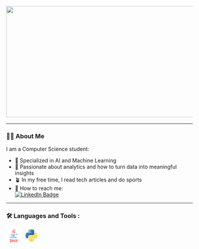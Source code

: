 <div align="center">
  <img src="https://media.giphy.com/media/v1.Y2lkPTc5MGI3NjExNmo3OHdvb2diNmYzZ3VyNWxyNnFkaHEwc3IxenRjYTBjanQwa3l4eCZlcD12MV9pbnRlcm5hbF9naWZfYnlfaWQmY3Q9Zw/xoicctrOv5aGw6mCZi/giphy.gif" width="600" height="300"/> 
</div>

---

### :man_technologist: About Me
I am a Computer Science student:
- :robot: Specialized in AI and Machine Learning
- :dna: Passionate about analytics and how to turn data into meaningful insights
- :potted_plant: In my free time, I read tech articles and do sports
- :calling: How to reach me:
  <div id="badges">
    <a href="https://www.linkedin.com/in/julien-guyet-8b04b9118/"> <img src="https://img.shields.io/badge/LinkedIn-blue?style=for-the-badge&logo=linkedin&logoColor=white" alt="LinkedIn Badge"/>
    </a>

---

### :hammer_and_wrench: Languages and Tools :
<div>
  <img src="https://github.com/devicons/devicon/blob/master/icons/java/java-original-wordmark.svg" title="Java" alt="Java" width="40" height="40"/>&nbsp;
  <img src="https://github.com/devicons/devicon/blob/master/icons/python/python-original.svg" title="Python" alt="Python" width="40" height="40"/>&nbsp;
</div>

<!--
**julienguyet/julienguyet** is a ✨ _special_ ✨ repository because its `README.md` (this file) appears on your GitHub profile.

Here are some ideas to get you started:

- 🔭 I’m currently working on ...
- 🌱 I’m currently learning ...
- 👯 I’m looking to collaborate on ...
- 🤔 I’m looking for help with ...
- 💬 Ask me about ...
- 📫 How to reach me: ...
- 😄 Pronouns: ...
- ⚡ Fun fact: ...
-->
